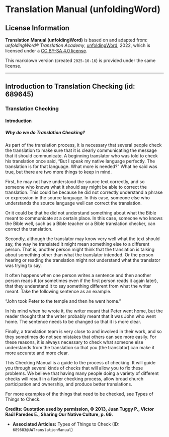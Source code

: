 # Translation Manual (unfoldingWord)

## License Information

**Translation Manual (unfoldingWord)** is based on and adapted from: _unfoldingWord® Translation Academy_, [unfoldingWord](https://unfoldingword.org/utw), 2022, which is licensed under a [CC BY-SA 4.0 license](https://creativecommons.org/licenses/by-sa/4.0/legalcode.en).

This markdown version (created `2025-10-16`) is provided under the same license.



--------------------------------

## Introduction to Translation Checking (id: 689645)

### Translation Checking

#### Introduction

##### Why do we do Translation Checking?

As part of the translation process, it is necessary that several people check the translation to make sure that it is clearly communicating the message that it should communicate. A beginning translator who was told to check his translation once said, “But I speak my native language perfectly. The translation is for that language. What more is needed?” What he said was true, but there are two more things to keep in mind.

First, he may not have understood the source text correctly, and so someone who knows what it should say might be able to correct the translation. This could be because he did not correctly understand a phrase or expression in the source language. In this case, someone else who understands the source language well can correct the translation.

Or it could be that he did not understand something about what the Bible meant to communicate at a certain place. In this case, someone who knows the Bible well, such as a Bible teacher or a Bible translation checker, can correct the translation.

Secondly, although the translator may know very well what the text should say, the way he translated it might mean something else to a different person. That is, another person might think that the translation is talking about something other than what the translator intended. Or the person hearing or reading the translation might not understand what the translator was trying to say.

It often happens when one person writes a sentence and then another person reads it (or sometimes even if the first person reads it again later), that they understand it to say something different from what the writer meant. Take the following sentence as an example.

“John took Peter to the temple and then he went home.”

In his mind when he wrote it, the writer meant that Peter went home, but the reader thought that the writer probably meant that it was John who went home. The sentence needs to be changed so that it is more clear.

Finally, a translation team is very close to and involved in their work, and so they sometimes do not see mistakes that others can see more easily. For these reasons, it is always necessary to check what someone else understands from the translation so that you (the translator) can make it more accurate and more clear.

This Checking Manual is a guide to the process of checking. It will guide you through several kinds of checks that will allow you to fix these problems. We believe that having many people doing a variety of different checks will result in a faster checking process, allow broad church participation and ownership, and produce better translations.

For more examples of the things that need to be checked, see Types of Things to Check.

**Credits: Quotation used by permission, © 2013, Juan Tuggy P., Victor Raúl Paredes E., Sharing Our Native Culture, p. 69\.**

* **Associated Articles:** Types of Things to Check (ID: `689683@UWTranslationManual`)

